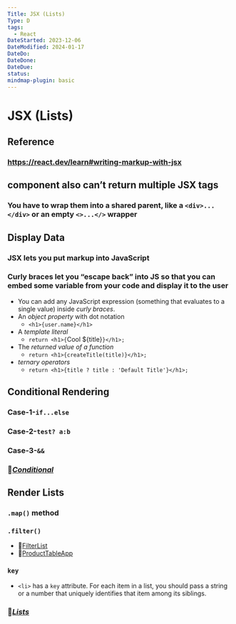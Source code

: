 ```yaml
---
Title: JSX (Lists)
Type: D
tags:
  - React
DateStarted: 2023-12-06
DateModified: 2024-01-17
DateDo: 
DateDone: 
DateDue: 
status: 
mindmap-plugin: basic
---
```


# JSX (Lists)

## Reference

### https://react.dev/learn#writing-markup-with-jsx

## component also can’t return multiple JSX tags

### You have to wrap them into a shared parent, like a `<div>...</div>` or an empty `<>...</>` wrapper

## Display Data

### JSX lets you put markup into JavaScript

### Curly braces let you “escape back” into JS so that you can embed some variable from your code and display it to the user
- You can add any JavaScript expression (something that evaluates to a single value) inside *curly braces*.
- An *object property* with dot notation
    - `<h1>{user.name}</h1>`
- A *template literal*
    - `return <h1>{`Cool ${title}`}</h1>;`
- The *returned value of a function*
    - `return <h1>{createTitle(title)}</h1>;`
- *ternary operators*
    - `return <h1>{title ? title : 'Default Title'}</h1>;`

## Conditional Rendering

### Case-1-`if...else`

### Case-2-`test? a:b`

### Case-3-`&&`

### 📌*[Conditional](Conditional.md)*

## Render Lists

### `.map()` method

### `.filter()`
- 📌[FilterList](FilterList.md)
- 📌[ProductTableApp](ProductTableApp.md)

### `key`
- `<li>` has a `key` attribute. For each item in a list, you should pass a string or a number that uniquely identifies that item among its siblings.

### 📌*[Lists](Lists.md)*